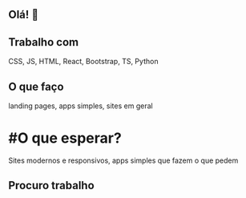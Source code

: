 ## Olá! 👋

<!--
**m0destia/m0destia** is a ✨ _special_ ✨ repository because its `README.md` (this file) appears on your GitHub profile.

Here are some ideas to get you started:

- 🔭 I’m currently working on ...
- 🌱 I’m currently learning ...
- 👯 I’m looking to collaborate on ...
- 🤔 I’m looking for help with ...
- 💬 Ask me about ...
- 📫 How to reach me: ...
- 😄 Pronouns: ...
- ⚡ Fun fact: ...
-->

## Trabalho com 
CSS, JS, HTML, React, Bootstrap, TS, Python 
## O que faço
landing pages, apps simples, sites em geral
# #O que esperar?
Sites modernos e responsivos, apps simples que fazem o que pedem
## Procuro trabalho
